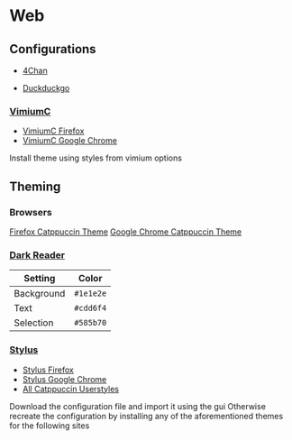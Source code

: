 # Web

## Configurations

- [4Chan](https://boards.4chan.org/g/#cfg=%7B%22settings%22%3A%22%7B%5C%22quotePreview%5C%22%3Atrue%2C%5C%22backlinks%5C%22%3Atrue%2C%5C%22quickReply%5C%22%3Atrue%2C%5C%22threadUpdater%5C%22%3Atrue%2C%5C%22threadHiding%5C%22%3Atrue%2C%5C%22alwaysAutoUpdate%5C%22%3Atrue%2C%5C%22topPageNav%5C%22%3Afalse%2C%5C%22threadWatcher%5C%22%3Afalse%2C%5C%22threadAutoWatcher%5C%22%3Afalse%2C%5C%22imageExpansion%5C%22%3Atrue%2C%5C%22fitToScreenExpansion%5C%22%3Atrue%2C%5C%22threadExpansion%5C%22%3Atrue%2C%5C%22alwaysDepage%5C%22%3Atrue%2C%5C%22localTime%5C%22%3Atrue%2C%5C%22stickyNav%5C%22%3Afalse%2C%5C%22keyBinds%5C%22%3Afalse%2C%5C%22inlineQuotes%5C%22%3Afalse%2C%5C%22showNWSBoards%5C%22%3Afalse%2C%5C%22filter%5C%22%3Atrue%2C%5C%22revealSpoilers%5C%22%3Afalse%2C%5C%22imageHover%5C%22%3Atrue%2C%5C%22threadStats%5C%22%3Atrue%2C%5C%22IDColor%5C%22%3Atrue%2C%5C%22noPictures%5C%22%3Afalse%2C%5C%22embedYouTube%5C%22%3Atrue%2C%5C%22embedSoundCloud%5C%22%3Atrue%2C%5C%22updaterSound%5C%22%3Atrue%2C%5C%22customCSS%5C%22%3Afalse%2C%5C%22autoScroll%5C%22%3Afalse%2C%5C%22hideStubs%5C%22%3Afalse%2C%5C%22compactThreads%5C%22%3Afalse%2C%5C%22centeredThreads%5C%22%3Atrue%2C%5C%22dropDownNav%5C%22%3Atrue%2C%5C%22autoHideNav%5C%22%3Afalse%2C%5C%22classicNav%5C%22%3Afalse%2C%5C%22fixedThreadWatcher%5C%22%3Afalse%2C%5C%22persistentQR%5C%22%3Afalse%2C%5C%22forceHTTPS%5C%22%3Afalse%2C%5C%22darkTheme%5C%22%3Afalse%2C%5C%22linkify%5C%22%3Afalse%2C%5C%22unmuteWebm%5C%22%3Afalse%2C%5C%22disableAll%5C%22%3Afalse%2C%5C%22customMenuList%5C%22%3A%5C%22g%20mu%20adv%20pol%20vg%5C%22%2C%5C%22customMenu%5C%22%3Atrue%2C%5C%22imageHoverBg%5C%22%3Afalse%7D%22%7D)

- [Duckduckgo](https://duckduckgo.com/?kae=d&kav=1&ks=l&kay=b&kao=-1&kau=-1&kaq=-1&kap=-1&kak=-1&kax=-1&k5=2&k7=1e1e2e&kj=11111b&k18=1&kt=Fira+Sans&ka=Fira+Sans&k1=-1)

### [VimiumC](https://github.com/gdh1995/vimium-c)

- [VimiumC Firefox](https://addons.mozilla.org/en-US/firefox/addon/vimium-c/)
- [VimiumC Google Chrome](https://chromewebstore.google.com/detail/vimium-c-all-by-keyboard/hfjbmagddngcpeloejdejnfgbamkjaeg)

Install theme using styles from vimium options

## Theming

### Browsers

[Firefox Catppuccin Theme](https://color.firefox.com/?theme=XQAAAAJCBAAAAAAAAABBqYhm849SCicxcUcPX38oKRicm6da8pFtMcajvXaAE3RJ0F_F447xQs-L1kFlGgDKq4IIvWciiy4upusW7OvXIRinrLrwLvjXB37kvhN5ElayHo02fx3o8RrDShIhRpNiQMOdww5V2sCMLAfehhp9X6-0omTOJoxUMafR4835KzRtga3odeboL1_1B-QpbDvXNFc9eYq_VaFCSTmcaWjaap_g_3ohvnWmdBLPh-j4Od9aK_zPdPuzXPDUJe9AI4wshGDgTUn0lwQdlN2SiqoC5XzY0hMy2dL-8J2rsbHHPT5EdAI_t1nHMW0hAE3M3p5uqgjHckEd7PKDcCT4jXaWYJmf9H6WGdcvlkKbhUkB8pGHdpylU40Z3YrNIbuzYmTlElOy3-ysUR6Fvj8Pjjh6MruXklsjV9W4JQHsWu5q4j_cuFMuKM1mOjTiOBjVpu4JNcdSwX5b_5eknzHqkvELZQY5jTnNVHsadj8qS5v8UNc1GaKUxBhsUexnNmwEE6kutOngp9XfWIqL3RszZ89fd2YMT9xERpjWB37q3fxygag)
[Google Chrome Catppuccin Theme](https://chromewebstore.google.com/detail/catppuccin-chrome-theme-m/bkkmolkhemgaeaeggcmfbghljjjoofoh)

### [Dark Reader](https://github.com/catppuccin/dark-reader)

| **Setting**    | **Color**   |
|------------|-----------|
| Background | `#1e1e2e` |
| Text       | `#cdd6f4` |
| Selection  | `#585b70` |

### [Stylus](https://add0n.com/stylus.html)

- [Stylus Firefox](https://addons.mozilla.org/en-US/firefox/addon/styl-us/)
- [Stylus Google Chrome](https://chromewebstore.google.com/detail/stylus/clngdbkpkpeebahjckkjfobafhncgmne)
- [All Catppuccin Userstyles](https://github.com/catppuccin/userstyles)

Download the configuration file and import it using the gui
Otherwise recreate the configuration by installing any of the aforementioned themes
for the following sites
